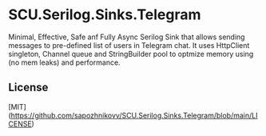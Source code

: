 # SCU.Serilog.Sinks.Telegram
Minimal, Effective, Safe anf Fully Async Serilog Sink that allows sending messages to pre-defined list of users in Telegram chat. It uses HttpClient singleton, Channel queue and StringBuilder pool to optmize memory using (no mem leaks) and performance.

## License
[MIT] (https://github.com/sapozhnikovv/SCU.Serilog.Sinks.Telegram/blob/main/LICENSE)